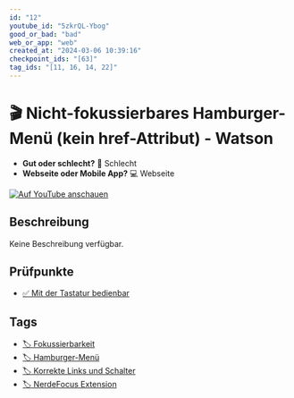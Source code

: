 ```yaml
---
id: "12"
youtube_id: "5zkrQL-Ybog"
good_or_bad: "bad"
web_or_app: "web"
created_at: "2024-03-06 10:39:16"
checkpoint_ids: "[63]"
tag_ids: "[11, 16, 14, 22]"
---
```


# 🎬 Nicht-fokussierbares Hamburger-Menü (kein href-Attribut) - Watson

- **Gut oder schlecht?** 🚨 Schlecht
- **Webseite oder Mobile App?** 💻 Webseite

[![Auf YouTube anschauen](https://img.youtube.com/vi/5zkrQL-Ybog/sddefault.jpg)](https://youtu.be/5zkrQL-Ybog)

## Beschreibung

Keine Beschreibung verfügbar.

## Prüfpunkte

- [✅ Mit der Tastatur bedienbar](/de/wcag/2.1.1-tastatur/mit-der-tastatur-bedienbar)

## Tags

- [🏷️ Fokussierbarkeit](/de/tags/fokussierbarkeit)
- [🏷️ Hamburger-Menü](/de/tags/hamburger-menue)
- [🏷️ Korrekte Links und Schalter](/de/tags/korrekte-links-und-schalter)
- [🏷️ NerdeFocus Extension](/de/tags/nerdefocus-extension)
